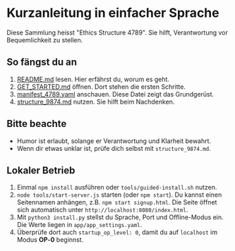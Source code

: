 # Kurzanleitung in einfacher Sprache

Diese Sammlung heisst "Ethics Structure 4789". Sie hilft, Verantwortung vor Bequemlichkeit zu stellen.

## So fängst du an

1. [README.md](README.md) lesen. Hier erfährst du, worum es geht.
2. [GET_STARTED.md](GET_STARTED.md) öffnen. Dort stehen die ersten Schritte.
3. [manifest_4789.yaml](manifests/manifest_4789.yaml) anschauen. Diese Datei zeigt das Grundgerüst.
4. [structure_9874.md](ethics_modules/structure_9874.md) nutzen. Sie hilft beim Nachdenken.

## Bitte beachte

- Humor ist erlaubt, solange er Verantwortung und Klarheit bewahrt.
- Wenn dir etwas unklar ist, prüfe dich selbst mit `structure_9874.md`.

## Lokaler Betrieb

1. Einmal `npm install` ausführen oder `tools/guided-install.sh` nutzen.
2. `node tools/start-server.js` starten (oder `npm start`). Du kannst einen Seitennamen anhängen, z.B. `npm start signup.html`. Die Seite öffnet sich automatisch unter `http://localhost:8080/index.html`.
3. Mit `python3 install.py` stellst du Sprache, Port und Offline-Modus ein. Die Werte liegen in `app/app_settings.yaml`.
4. Überprüfe dort auch `startup_op_level: 0`, damit du auf `localhost` im Modus **OP‑0** beginnst.
